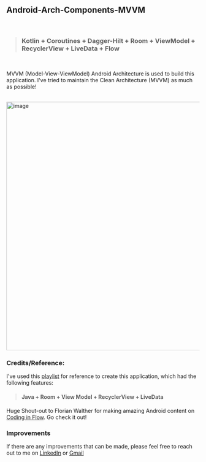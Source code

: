 ## Android-Arch-Components-MVVM
<br />

>### Kotlin + Coroutines + Dagger-Hilt + Room + ViewModel + RecyclerView + LiveData + Flow
<br />

MVVM (Model-View-ViewModel) Android Architecture is used to build this application. I've tried to maintain the Clean Architecture (MVVM) as much as possible!

<br />

<img width="648" alt="image" src="https://user-images.githubusercontent.com/75908623/165639850-5dd325ec-91e9-4145-ab0a-cd06489f4fd2.png">


### Credits/Reference: 

  I've used this [playlist](https://www.youtube.com/playlist?list=PLrnPJCHvNZuDihTpkRs6SpZhqgBqPU118) for reference to create this application, which had the following features:

>#### Java + Room + View Model + RecyclerView + LiveData

  Huge Shout-out to Florian Walther for making amazing Android content on [Coding in Flow](https://www.youtube.com/c/CodinginFlow/playlists). Go check it out!


### Improvements

  If there are any improvements that can be made, please feel free to reach out to me on [LinkedIn](https://www.linkedin.com/in/rakshu12334/) or [Gmail](mailto:dev.twofaces@gmail.com)
